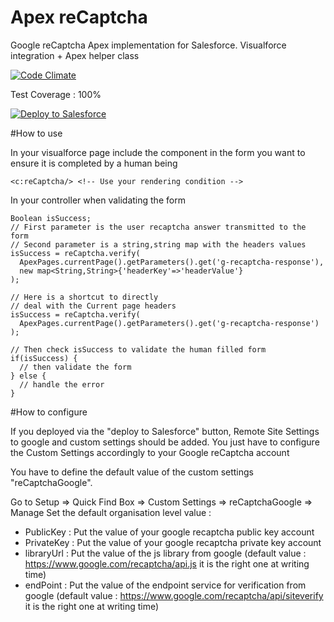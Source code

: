 Apex reCaptcha
===

Google reCaptcha Apex implementation for Salesforce.
Visualforce integration + Apex helper class

[![Code Climate](https://codeclimate.com/repos/575156212ac8bd377900b111/badges/0073eaa6ac85b171ebd4/gpa.svg)](https://codeclimate.com/repos/575156212ac8bd377900b111/feed)

Test Coverage : 100%

<a href="https://githubsfdeploy.herokuapp.com?owner=srujan21&repo=Apex_reCaptcha">
  <img alt="Deploy to Salesforce"
       src="https://raw.githubusercontent.com/afawcett/githubsfdeploy/master/src/main/webapp/resources/img/deploy.png">
</a>

#How to use

In your visualforce page include the component in the
form you want to ensure it is completed by a human being
```
<c:reCaptcha/> <!-- Use your rendering condition -->
```

In your controller when validating the form
```
Boolean isSuccess;
// First parameter is the user recaptcha answer transmitted to the form
// Second parameter is a string,string map with the headers values
isSuccess = reCaptcha.verify(
  ApexPages.currentPage().getParameters().get('g-recaptcha-response'),
  new map<String,String>{'headerKey'=>'headerValue'}
);

// Here is a shortcut to directly
// deal with the Current page headers
isSuccess = reCaptcha.verify(
  ApexPages.currentPage().getParameters().get('g-recaptcha-response')
);

// Then check isSuccess to validate the human filled form
if(isSuccess) {
  // then validate the form
} else {
  // handle the error
}
```

#How to configure

If you deployed via the "deploy to Salesforce" button, Remote Site Settings to
google and custom settings should be added. You just have to configure the
Custom Settings accordingly to your Google reCaptcha account

You have to define the default value of the custom settings "reCaptchaGoogle".

Go to Setup => Quick Find Box => Custom Settings => reCaptchaGoogle => Manage
Set the default organisation level value :
* PublicKey : Put the value of your google recaptcha public key account
* PrivateKey : Put the value of your google recaptcha private key account
* libraryUrl : Put the value of the js library from google (default value : https://www.google.com/recaptcha/api.js it is the right one at writing time)
* endPoint : Put the value of the endpoint service for verification from google (default value : https://www.google.com/recaptcha/api/siteverify it is the right one at writing time)
